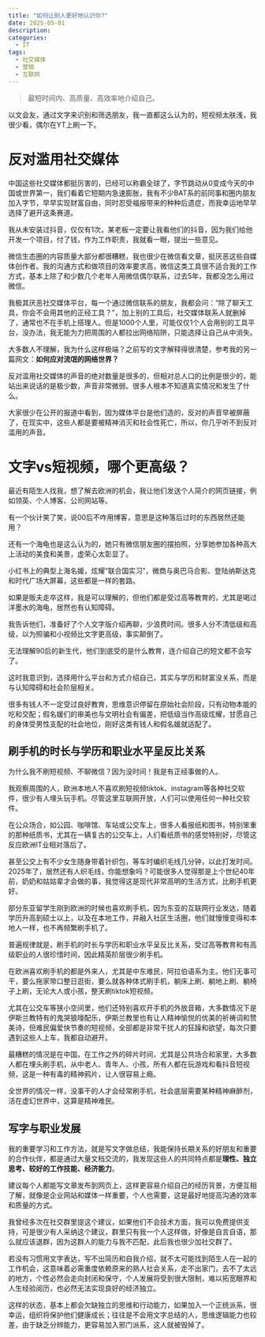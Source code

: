 ```yaml
---
title: "如何让别人更好地认识你?"
date: 2025-05-01
description: 
categories:
  - IT
tags:
  - 社交媒体
  - 营销
  - 互联网
---
```


> 最短时间内、高质量、高效率地介绍自己。

以文会友，通过文字来识别和筛选朋友，我一直都这么认为的，短视频太肤浅，我很少看，偶尔在YT上刷一下。


# 反对滥用社交媒体

中国这些社交媒体都挺厉害的，已经可以称霸全球了，字节跳动从0变成今天的中国或世界第一，我们看着它短期内急速膨胀，我有不少BAT系的前同事和圈内朋友加入字节，早早实现财富自由，同时忍受福报带来的种种后遗症，而我幸运地早早选择了避开这条赛道。

我从未安装过抖音，仅仅有1次，某老板一定要让我看他们的抖音，因为我们给他开发一个项目，付了钱，作为工作职责，我就看一眼，提出一些意见。

微信生态圈的内容质量大部分都很糟糕，我也很少在微信看文章，挺厌恶这些自媒体创作者。我的沟通方式和做项目的效率要求高，微信这类工具很不适合我的工作方式，基本上除了和少数几个老年人用微信偶尔联系，过去5年，我都没怎么用过微信。

我极其厌恶社交媒体平台，每一个通过微信联系的朋友，我都会问：“除了聊天工具，你会不会用其他的正经工具？”，加上别的工具后，社交媒体联系人就删掉了，通常也不在手机上搭理人。但是1000个人里，可能仅仅1个人会用别的工具平台，没办法，我无能为力把周围的人都拉出网络陷阱，只能选择让自己从中消失。

大多数人不理解，我为什么这样极端？之前写的文字解释得很清楚，参考我的另一篇网文：**如何应对流氓的网络世界？**

反对滥用社交媒体的声音的绝对数量是很多的，但相对总人口的比例是很少的，能站出来说话的是极少数，声音非常微弱。很多人根本不知道真实情况和发生了什么。

大家很少在公开的报道中看到，因为媒体平台是他们造的，反对的声音早被屏蔽了，在现实中，这些人都是要被精神消灭和社会性死亡，所以，你几乎听不到反对滥用的声音。


# 文字vs短视频，哪个更高级？

最近有陌生人找我，想了解去欧洲的机会，我让他们发送个人简介的网页链接，例如领英、个人博客、公司网站等。

有一个伙计笑了笑，说00后不咋用博客，意思是这种落后过时的东西居然还能用？

还有一个海龟也是这么认为的，她只有微信朋友圈的摆拍照，分享她参加各种高大上活动的美食和美景，虚荣心太彰显了。

小红书上的典型上海名媛，炫耀“联合国实习”，微商与奥巴马合影、登陆纳斯达克和时代广场大屏幕，这些都是一样的套路。

如果是贩夫走卒这样，我是可以理解的，但他们都是受过高等教育的，尤其是喝过洋墨水的海龟，居然也有认知障碍。

我告诉他们，准备好了个人文字版介绍再聊，少浪费时间。很多人分不清低级和高级，以为照骗和小视频比文字更高级，事实颠倒了。

无法理解90后的新生代，他们到底受的是什么教育，连介绍自己的短文都不会写了。

这时我意识到，选择用什么平台和方式介绍自己，其实与学历和财富没关系，而是与认知障碍和社会阶层相关。

很多有钱人不一定受过良好教育，思维意识停留在原始社会阶段，只有动物本能的吃和交配；假名媛们的审美也与文明社会有偏差，把低级当作高级炫耀，甘愿自己的身体受男性支配的社会地位，刚好这类有钱人和假名媛就适配了。


## 刷手机的时长与学历和职业水平呈反比关系

为什么我不刷短视频、不聊微信？因为没时间！我是有正经事做的人。

我观察周围的人，欧洲本地人不喜欢刷短视频tiktok、instagram等各种社交软件，很少有人埋头玩手机。尽管这里互联网开放，人们可以使用任何一种社交软件。

在公众场合，如公园、咖啡馆、车站或公交车上，很多人看报纸和图书，特别笨重的那种纸质书，尤其在一辆复古的公交车上，人们看纸质书的感觉特别好，尽管这反应欧洲IT业相对落后了。

甚至公交上有不少女生随身带着针织包，等车时编织毛线几分钟，以此打发时间。2025年了，居然还有人织毛线，你能想象吗？可能很多人觉得那是上个世纪40年前，奶奶和姑姑辈才会做的事，我觉得这是现代非常高明的生活方式，比刷手机更好。

部分东亚留学生刚到欧洲的时候也喜欢刷手机，因为东亚的互联网行业发达，随着学历升高到硕士以上，以及在本地工作，并融入社区生活圈，他们就慢慢变得和本地人一样，也不再频繁刷手机了。

普遍规律就是，刷手机的时长与学历和职业水平呈反比关系，受过高等教育和有高级职业的人很珍惜时间，因此精英阶层很少刷手机。

在欧洲喜欢刷手机的都是外来人，尤其是中东难民，阿拉伯语系为主。他们无事可干，要么拖家带口整日逛街，要么就各种体式刷手机，躺床上刷、躺地上刷、躺椅子上刷，无论大人或小孩，整天刷tiktok短视频。

尤其在公交车等狭小空间里，他们还特别喜欢开手机的外放音箱，大多数情况下是伊斯兰教特有的鬼哭狼嚎配乐，伊斯兰教里也有让人精神愉悦的优美的祈祷词和赞美诗，但难民偏爱快节奏的短视频，全部都是非常干扰人的狂躁和欲望，每次只要遇到这些人上车，我都自动避开。

最糟糕的情况是在中国，在工作之外的碎片时间，尤其是公共场合和家里，大多数人都在埋头刷手机，从中老人、青年人、小孩，所有人都在玩游戏和看抖音短视频，这是一种有毒的精神鸦片，让人很容易上瘾。

全世界的情况一样，没事干的人才会经常刷手机，社会底层需要某种精神麻醉剂，活在虚幻世界中，这算是精神难民。


## 写字与职业发展

我的重要学习和工作方法，就是写文字做总结，我能保持长期关系的好朋友和重要的合作伙伴，都是通过大量文档交流的，我发现这些人的共同特点都是**理性、独立思考、较好的工作技能、经济能力**。

建议每个人都能写文章发布到网页上，这样更容易介绍自己的经历背景，方便互相了解，就像是企业网站和媒体一样重要，个人也需要，这是最好地提高沟通的效率和质量的方式。

我曾经多次在社交群里提这个建议，如果他们不会技术方面，我可以免费提供支持，可是很少有人采纳这个建议，群里只有我一个人这样做，好像是自言自语，那么就应该退群，因为这群人的能力与我不匹配，此后我也很少加社交群了。

若没有习惯用文字表达，写不出简历和自我介绍，就不太可能找到陌生人在一起的工作机会，这意味着必需重度依赖原来的熟人社会关系，走不出家门，去不了太远的地方，个性必然会走向封闭和保守，个人发展将受到很大限制，难以拓宽眼界和人生经验阅历，也必然无法实现良好的经济独立。

这样的状态，基本上都会欠缺独立的思维和行动能力，如果加入一个正统派系，很幸运，组织将保护他们健康成长；往往是不会用文字总结的人，思维逻辑能力也较差，由于缺乏分辨能力，更容易加入邪门派系，这人就被毁掉了。



